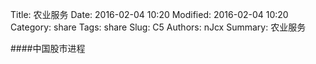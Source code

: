 Title: 农业服务
Date: 2016-02-04 10:20
Modified: 2016-02-04 10:20
Category: share
Tags: share
Slug: C5
Authors: nJcx
Summary: 农业服务


####中国股市进程

